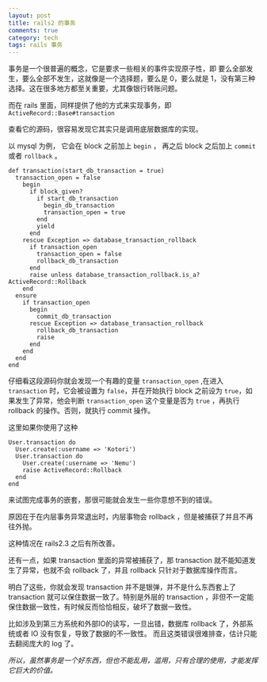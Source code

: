 ```yaml
---
layout: post
title: rails2 的事务
comments: true
category: tech
tags: rails 事务
---
```


事务是一个很普遍的概念，它是要求一些相关的事件实现原子性，即 要么全部发生，要么全部不发生，这就像是一个选择题，要么是 0，要么就是 1，没有第三种选择。这在很多地方都至关重要，尤其像银行转账问题。

而在 rails 里面，同样提供了他的方式来实现事务，即 `ActiveRecord::Base#transaction`

<!--more-->

查看它的源码，很容易发现它其实只是调用底层数据库的实现。

以 mysql 为例， 它会在 block 之前加上 `begin` ， 再之后 block 之后加上 `commit` 或者 `rollback` 。 

    def transaction(start_db_transaction = true)
      transaction_open = false
        begin
          if block_given?
            if start_db_transaction
              begin_db_transaction
              transaction_open = true
            end
            yield
          end
        rescue Exception => database_transaction_rollback
          if transaction_open
            transaction_open = false
            rollback_db_transaction
          end
          raise unless database_transaction_rollback.is_a? ActiveRecord::Rollback
        end
      ensure
        if transaction_open
          begin
            commit_db_transaction
          rescue Exception => database_transaction_rollback
            rollback_db_transaction
            raise
          end
        end
      end
    end

仔细看这段源码你就会发现一个有趣的变量 `transaction_open` ,在进入 `transaction` 时，它会被设置为 `false`，并在开始执行 block 之前设为 `true`，如果发生了异常，他会判断 `transaction_open` 这个变量是否为 `true` ，再执行 rollback 的操作。否则，就执行 commit 操作。

这里如果你使用了这种

    User.transaction do
      User.create(:username => 'Kotori')
      User.transaction do
        User.create(:username => 'Nemu')
        raise ActiveRecord::Rollback
      end
    end

来试图完成事务的嵌套，那很可能就会发生一些你意想不到的错误。

原因在于在内层事务异常退出时，内层事物会 rollback ，但是被捕获了并且不再往外抛。

这种情况在 rails2.3 之后有所改善。

还有一点，如果 transaction 里面的异常被捕获了，那 transaction 就不能知道发生了异常，也就不会 rollback 了，并且 rollback 只针对于数据库操作而言。

明白了这些，你就会发现 transaction 并不是银弹，并不是什么东西套上了 transaction 就可以保住数据一致了。特别是外层的 transaction ，非但不一定能保住数据一致性，有时候反而恰恰相反，破坏了数据一致性。

比如涉及到第三方系统和外部IO的读写，一旦出错，数据库 rollback 了，外部系统或者 IO 没有恢复，导致了数据的不一致性。 而且这类错误很难排查，估计只能去翻阅庞大的 log 了。

*所以，虽然事务是一个好东西，但也不能乱用，滥用，只有合理的使用，才能发挥它巨大的价值。*
